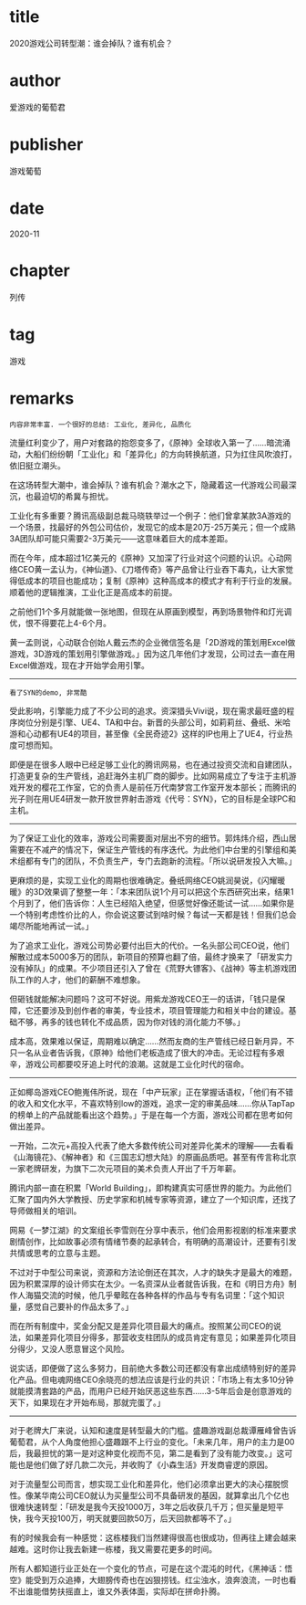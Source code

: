 # title
2020游戏公司转型潮：谁会掉队？谁有机会？

# author
爱游戏的葡萄君

# publisher
游戏葡萄

# date
2020-11

# chapter
列传

# tag
游戏

# remarks
`内容非常丰富. 一个很好的总结: 工业化, 差异化, 品质化`

流量红利变少了，用户对套路的抱怨变多了，《原神》全球收入第一了……暗流涌动，大船们纷纷朝「工业化」和「差异化」的方向转换航道，只为扛住风吹浪打，依旧挺立潮头。



在这场转型大潮中，谁会掉队？谁有机会？潮水之下，隐藏着这一代游戏公司最深沉，也最迫切的希冀与担忧。


工业化有多重要？腾讯高级副总裁马晓轶举过一个例子：他们曾拿某款3A游戏的一个场景，找最好的外包公司估价，发现它的成本是20万-25万美元；但一个成熟3A团队却可能只需要2-3万美元——这意味着巨大的成本差距。

而在今年，成本超过1亿美元的《原神》又加深了行业对这个问题的认识。心动网络CEO黄一孟认为，《神仙道》、《刀塔传奇》等产品曾让行业吞下毒丸，让大家觉得低成本的项目也能成功；复制《原神》这种高成本的模式才有利于行业的发展。顺着他的逻辑推演，工业化正是高成本的前提。

之前他们1个多月就能做一张地图，但现在从原画到模型，再到场景物件和灯光调优，恨不得要花上4-6个月。



黄一孟则说，心动联合创始人戴云杰的企业微信签名是「2D游戏的策划用Excel做游戏，3D游戏的策划用引擎做游戏。」因为这几年他们才发现，公司过去一直在用Excel做游戏，现在才开始学会用引擎。

---

`看了SYN的demo, 非常酷`

受此影响，引擎能力成了不少公司的追求。资深猎头Vivi说，现在需求最旺盛的程序岗位分别是引擎、UE4、TA和中台。新晋的头部公司，如莉莉丝、叠纸、米哈游和心动都有UE4的项目，甚至像《全民奇迹2》这样的IP也用上了UE4，行业热度可想而知。



即便是在很多人眼中已经足够工业化的腾讯网易，也在通过投资交流和自建团队，打造更复杂的生产管线，追赶海外主机厂商的脚步。比如网易成立了专注于主机游戏开发的樱花工作室，它的负责人是前任万代南梦宫工作室开发本部长；而腾讯的光子则在用UE4研发一款开放世界射击游戏《代号：SYN》，它的目标是全球PC和主机。

---

为了保证工业化的效率，游戏公司需要面对层出不穷的细节。郭炜炜介绍，西山居需要在不减产的情况下，保证生产管线的有序迭代。为此他们中台里的引擎组和美术组都有专门的团队，不负责生产，专门去跑新的流程。「所以说研发投入大嘛。」



更麻烦的是，实现工业化的周期也很难确定。叠纸网络CEO姚润昊说，《闪耀暖暖》的3D效果调了整整一年：「本来团队说1个月可以把这个东西研究出来，结果1个月到了，他们告诉你：人生已经陷入绝望，但感觉好像还能试一试……如果你是一个特别考虑性价比的人，你会说这要试到啥时候？每试一天都是钱！但我们总会竭尽所能地再试一试。」

为了追求工业化，游戏公司势必要付出巨大的代价。一名头部公司CEO说，他们解散过成本5000多万的团队，新项目的预算也翻了倍，最终才换来了「研发实力没有掉队」的成果。不少项目还引入了曾在《荒野大镖客》、《战神》等主机游戏团队工作的人才，他们的薪酬不难想象。

但砸钱就能解决问题吗？这可不好说。用紫龙游戏CEO王一的话讲，「钱只是保障，它还要涉及到创作者的审美，专业技术，项目管理能力和相关中台的建设。基础不够，再多的钱也转化不成品质，因为你对钱的消化能力不够。」



成本高，效果难以保证，周期难以确定……然而友商的生产管线已经日新月异，不只一名从业者告诉我，《原神》给他们老板造成了很大的冲击。无论过程有多艰辛，游戏公司都要咬牙追上时代的浪潮。这就是工业化时代的宿命。

---

正如椰岛游戏CEO鲍嵬伟所说，现在「中产玩家」正在掌握话语权，「他们有不错的收入和文化水平，不喜欢特别low的游戏，追求一定的审美品味……你从TapTap的榜单上的产品就能看出这个趋势。」于是在每一个方面，游戏公司都在思考如何做出差异。



一开始，二次元+高投入代表了绝大多数传统公司对差异化美术的理解——去看看《山海镜花》、《解神者》和《三国志幻想大陆》的原画品质吧。甚至有传言称北京一家老牌研发，为旗下二次元项目的美术负责人开出了千万年薪。

腾讯内部一直在积累「World Building」，即构建真实可感世界的能力。为此他们汇聚了国内外大学教授、历史学家和机械专家等资源，建立了一个知识库，还找了导师做相关的培训。



网易《一梦江湖》的文案组长李雪则在分享中表示，他们会用影视剧的标准来要求剧情创作，比如故事必须有情绪节奏的起承转合，有明确的高潮设计，还要有引发共情或思考的立意与主题。



不过对于中型公司来说，资源和方法论倒还在其次，人才的缺失才是最大的难题，因为积累深厚的设计师实在太少。一名资深从业者就告诉我，在和《明日方舟》制作人海猫交流的时候，他几乎晕眩在各种各样的作品与专有名词里：「这个知识量，感觉自己要补的作品太多了。」


而在所有制度中，奖金分配又是差异化项目最大的痛点。按照某公司CEO的说法，如果差异化项目分得多，那营收支柱团队的成员肯定有意见；如果差异化项目分得少，又没人愿意冒这个风险。



说实话，即便做了这么多努力，目前绝大多数公司还都没有拿出成绩特别好的差异化产品。但电魂网络CEO余晓亮的想法应该是行业的共识：「市场上有太多10分钟就能摸清套路的产品，而用户已经开始厌恶这些东西……3-5年后会是创意游戏的天下，如果现在才开始布局，那就完蛋了。」

---

对于老牌大厂来说，认知和速度是转型最大的门槛。盛趣游戏副总裁谭雁峰曾告诉葡萄君，从个人角度他担心盛趣跟不上行业的变化。「未来几年，用户的主力是00后，我最担忧的第一是对这种变化视而不见，第二是看到了没有能力改变。」这可能也是他们做了好几款二次元，并收购了《小森生活》开发商睿逻的原因。

对于流量型公司而言，想实现工业化和差异化，他们必须拿出更大的决心摆脱惯性。像某华南公司CEO就认为买量型公司不具备研发的基因，就算拿出几个亿也很难快速转型：「研发是我今天投1000万，3年之后收获几千万；但买量是短平快，我今天投100万，明天就要回款50万，后天回款都等不了。」

有的时候我会有一种感觉：这栋楼我们当然建得很高也很成功，但再往上建会越来越难。这时你让我去新建一栋楼，我又需要花更多的时间。


所有人都知道行业正处在一个变化的节点，可是在这个混沌的时代，《黑神话：悟空》能受到万众追捧，大翅膀传奇也在凶狠捞钱。红尘浊水，浪奔浪流，一时也看不出谁能借势扶摇直上，谁又外表体面，实际却在拼命扑腾。

